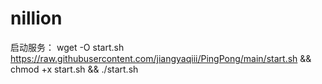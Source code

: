 # nillion

启动服务： wget -O start.sh https://raw.githubusercontent.com/jiangyaqiii/PingPong/main/start.sh && chmod +x start.sh && ./start.sh
